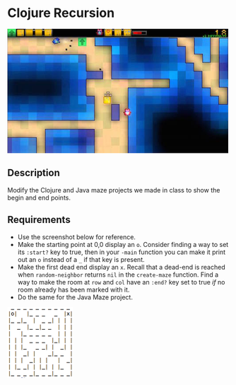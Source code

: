 # Clojure Recursion

![screenshot](screenshot.jpg)

## Description

Modify the Clojure and Java maze projects we made in class to show the begin and end points.

## Requirements

* Use the screenshot below for reference.
* Make the starting point at 0,0 display an `o`. Consider finding a way to set its `:start?` key to true, then in your `-main` function you can make it print out an `o` instead of a `_` if that key is present.
* Make the first dead end display an `x`. Recall that a dead-end is reached when `random-neighbor` returns `nil` in the `create-maze` function. Find a way to make the room at `row` and `col` have an `:end?` key set to true *if* no room already has been marked with it.
* Do the same for the Java Maze project.

![screenshot](screenshot.png)
